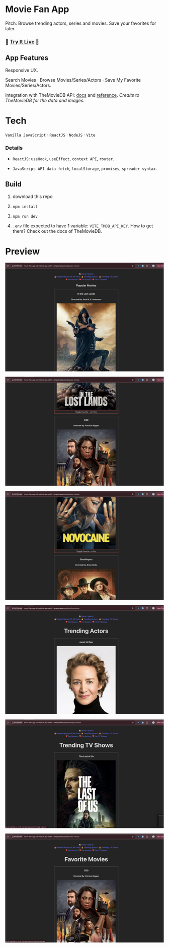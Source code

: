 # Movie Fan App

Pitch: Browse trending actors, series and movies. Save your favorites for later.

### 🚀 [Try It Live](http://movie-fan-app.s3-website.eu-north-1.amazonaws.com/) 🚀


## App Features

Responsive UX.

Search Movies · Browse Movies/Series/Actors · Save My Favorite Movies/Series/Actors.

Integration with TheMovieDB API: [docs](https://developer.themoviedb.org/docs/getting-started) and [reference](https://developer.themoviedb.org/reference/intro/getting-started). _Credits to TheMovieDB for the data and images._

# Tech

`Vanilla JavaScript` · `ReactJS` · `NodeJS` · `Vite`

### Details

- `ReactJS`: `useHook`, `useEffect`, `context API`, `router`.

- `JavaScript`: `API data fetch`, `localStorage`, `promises`, `spreader syntax`.

## Build

1. download this repo

2. `npm install`

3. `npm run dev`

4. `.env` file expected to have 1 variable: `VITE_TMDB_API_KEY`. How to get them? Check out the docs of TheMovieDB.

# Preview

![MovieFan App, by Adri](public/screenshots/Screenshot%202025-04-15%20at%2018.39.38.png?raw=true)

![MovieFan App, by Adri](public/screenshots/Screenshot%202025-04-15%20at%2018.39.47.png?raw=true)

![MovieFan App, by Adri](public/screenshots/Screenshot%202025-04-15%20at%2018.40.00.png?raw=true)

![MovieFan App, by Adri](public/screenshots/Screenshot%202025-04-15%20at%2018.40.10.png?raw=true)

![MovieFan App, by Adri](public/screenshots/Screenshot%202025-04-15%20at%2018.40.15.png?raw=true)

![MovieFan App, by Adri](public/screenshots/Screenshot%202025-04-15%20at%2018.40.23.png?raw=true)
